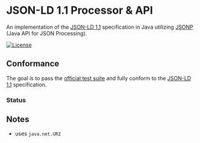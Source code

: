 # JSON-LD 1.1 Processor & API

An implementation of the [JSON-LD 1.1](https://www.w3.org/TR/json-ld/) specification in Java utilizing [JSONP](https://javaee.github.io/jsonp/) (Java API for JSON Processing).


[![License](https://img.shields.io/badge/License-Apache%202.0-blue.svg)](https://opensource.org/licenses/Apache-2.0)


## Conformance

The goal is to pass the [official test suite](https://github.com/w3c/json-ld-api/tree/master/tests) and fully conform to the [JSON-LD 1.1](https://www.w3.org/TR/json-ld/)  specification.

###  Status


## Notes
* uses `java.net.URI`

